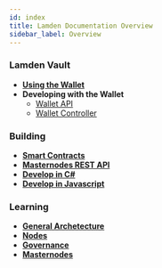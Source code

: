 ```yaml
---
id: index
title: Lamden Documentation Overview
sidebar_label: Overview
---
```



### Lamden Vault
- **[Using the Wallet](/docs/wallet/overview)**
- **Developing with the Wallet**
    - [Wallet API](/docs/develop/wallet_api/overview)
    - [Wallet Controller](/docs/develop/wallet_controller/wallet_controller_quickstart)

### Building
- **[Smart Contracts](https://contracting.lamden.io/)**
- **[Masternodes REST API](/docs/develop/blockchain/masternode_api)**
- **[Develop in C#](/docs/develop/unity_3d/unity_3d)**
- **[Develop in Javascript](/docs/develop/lamden_js/overview)**

### Learning
- **[General Archetecture](https://architecture.lamden.io/intro/)**
- **[Nodes](https://architecture.lamden.io/nodes/)**
- **[Governance](https://architecture.lamden.io/governance/)**
- **[Masternodes](/docs/develop/blockchain/current_masternodes)**